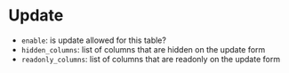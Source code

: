 # Update

* `enable`: is update allowed for this table?
* `hidden_columns`: list of columns that are hidden on the update form
* `readonly_columns`: list of columns that are readonly on the update form
